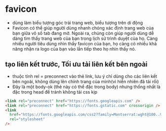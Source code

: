 # favicon

- dùng làm biểu tượng góc trái trang web, biểu tượng trên di động
- Favicon có thể giúp người dùng nhanh chóng xác định trang web của bạn giữa vô số tab đang mở. Ngoài ra, chúng còn giúp người dùng dễ dàng tìm thấy trang web của bạn trong lịch sử trình duyệt của họ. Càng nhiều người tiêu dùng nhìn thấy favicon của bạn, họ càng có nhiều khả năng nhận ra logo của bạn vào lần tiếp theo họ nhìn thấy nó.

## tạo liên kết trước, Tối ưu tải liên kết bên ngoài

- thuộc tính rel = preconnect vào thẻ link, lưu ý chỉ dùng cho các liên kết bên ngoài, không dùng lên chính trang của mình(vì hiển nhiên đã tải rồi)
- Đây là một body-ok (thẻ này có thể đặc trong body) nhưng thống nhất là đặc trong head để tránh không tải css kịp

```html
<link rel="preconnect" href="https://fonts.googleapis.com" />
<link rel="preconnect" href="https://fonts.gstatic.com" crossorigin />
<link
  href="https://fonts.googleapis.com/css2?family=Montserrat:wght@100..900&display=swap"
  rel="stylesheet"
/>
```
